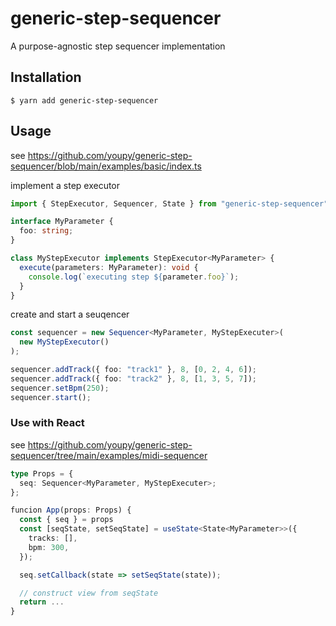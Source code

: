 # generic-step-sequencer

A purpose-agnostic step sequencer implementation

## Installation

```
$ yarn add generic-step-sequencer
```

## Usage

see https://github.com/youpy/generic-step-sequencer/blob/main/examples/basic/index.ts

implement a step executor

```typescript
import { StepExecutor, Sequencer, State } from "generic-step-sequencer";

interface MyParameter {
  foo: string;
}

class MyStepExecutor implements StepExecutor<MyParameter> {
  execute(parameters: MyParameter): void {
    console.log(`executing step ${parameter.foo}`);
  }
}
```

create and start a seuqencer

```typescript
const sequencer = new Sequencer<MyParameter, MyStepExecuter>(
  new MyStepExecutor()
);

sequencer.addTrack({ foo: "track1" }, 8, [0, 2, 4, 6]);
sequencer.addTrack({ foo: "track2" }, 8, [1, 3, 5, 7]);
sequencer.setBpm(250);
sequencer.start();
```

### Use with React

see https://github.com/youpy/generic-step-sequencer/tree/main/examples/midi-sequencer

```typescript
type Props = {
  seq: Sequencer<MyParameter, MyStepExecuter>;
};

funcion App(props: Props) {
  const { seq } = props
  const [seqState, setSeqState] = useState<State<MyParameter>>({
    tracks: [],
    bpm: 300,
  });

  seq.setCallback(state => setSeqState(state));

  // construct view from seqState
  return ...
}
```
